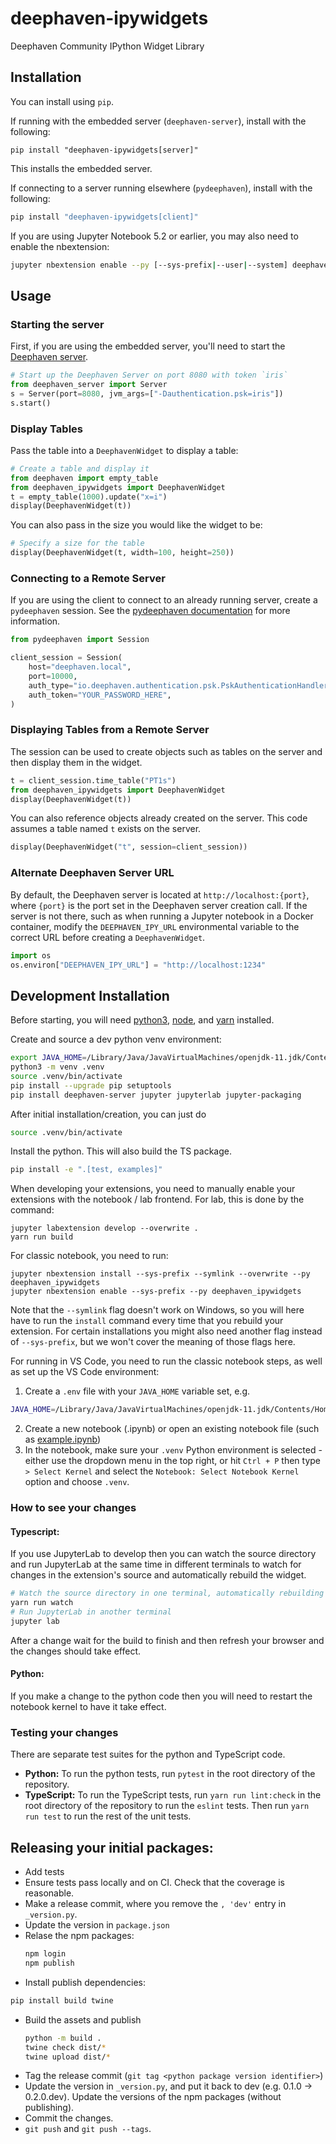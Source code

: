 # deephaven-ipywidgets

Deephaven Community IPython Widget Library

## Installation

You can install using `pip`. 

If running with the embedded server (`deephaven-server`), install with the following:
```shell
pip install "deephaven-ipywidgets[server]"
```
This installs the embedded server.

If connecting to a server running elsewhere (`pydeephaven`), install with the following:
```bash
pip install "deephaven-ipywidgets[client]"
```

If you are using Jupyter Notebook 5.2 or earlier, you may also need to enable
the nbextension:

```bash
jupyter nbextension enable --py [--sys-prefix|--user|--system] deephaven-ipywidgets
```

## Usage

### Starting the server

First, if you are using the embedded server, you'll need to start the [Deephaven server](https://github.com/deephaven/deephaven-core/blob/d73ef01cdf6fda43f7d03110995add26d16d4eae/py/embedded-server/README.md).

```python
# Start up the Deephaven Server on port 8080 with token `iris`
from deephaven_server import Server
s = Server(port=8080, jvm_args=["-Dauthentication.psk=iris"])
s.start()
```

### Display Tables

Pass the table into a `DeephavenWidget` to display a table:

```python
# Create a table and display it
from deephaven import empty_table
from deephaven_ipywidgets import DeephavenWidget
t = empty_table(1000).update("x=i")
display(DeephavenWidget(t))
```

You can also pass in the size you would like the widget to be:

```python
# Specify a size for the table
display(DeephavenWidget(t, width=100, height=250))
```

### Connecting to a Remote Server

If you are using the client to connect to an already running server, create a `pydeephaven` session.
See the [pydeephaven documentation](https://deephaven.io/core/docs/tutorials/pyclient-quickstart/) for more information.
```python
from pydeephaven import Session

client_session = Session(
    host="deephaven.local",
    port=10000,
    auth_type="io.deephaven.authentication.psk.PskAuthenticationHandler",
    auth_token="YOUR_PASSWORD_HERE",
)
```

### Displaying Tables from a Remote Server

The session can be used to create objects such as tables on the server and then display them in the widget.
```python
t = client_session.time_table("PT1s")
from deephaven_ipywidgets import DeephavenWidget
display(DeephavenWidget(t))
```

You can also reference objects already created on the server. This code assumes a table named `t` exists on the server.
```python
display(DeephavenWidget("t", session=client_session))
```

### Alternate Deephaven Server URL

By default, the Deephaven server is located at `http://localhost:{port}`, where `{port}` is the port set in the Deephaven server creation call. If the server is not there, such as when running a Jupyter notebook in a Docker container, modify the `DEEPHAVEN_IPY_URL` environmental variable to the correct URL before creating a `DeephavenWidget`.

```python
import os
os.environ["DEEPHAVEN_IPY_URL"] = "http://localhost:1234"
```

## Development Installation

Before starting, you will need [python3](https://www.python.org/downloads/), [node](https://nodejs.org/en/download/), and [yarn](https://classic.yarnpkg.com/lang/en/docs/install/) installed.

Create and source a dev python venv environment:

```bash
export JAVA_HOME=/Library/Java/JavaVirtualMachines/openjdk-11.jdk/Contents/Home
python3 -m venv .venv
source .venv/bin/activate
pip install --upgrade pip setuptools
pip install deephaven-server jupyter jupyterlab jupyter-packaging
```

After initial installation/creation, you can just do

```bash
source .venv/bin/activate
```

Install the python. This will also build the TS package.

```bash
pip install -e ".[test, examples]"
```

When developing your extensions, you need to manually enable your extensions with the
notebook / lab frontend. For lab, this is done by the command:

```
jupyter labextension develop --overwrite .
yarn run build
```

For classic notebook, you need to run:

```
jupyter nbextension install --sys-prefix --symlink --overwrite --py deephaven_ipywidgets
jupyter nbextension enable --sys-prefix --py deephaven_ipywidgets
```

Note that the `--symlink` flag doesn't work on Windows, so you will here have to run
the `install` command every time that you rebuild your extension. For certain installations
you might also need another flag instead of `--sys-prefix`, but we won't cover the meaning
of those flags here.

For running in VS Code, you need to run the classic notebook steps, as well as set up the VS Code environment:

1. Create a `.env` file with your `JAVA_HOME` variable set, e.g.

```bash
JAVA_HOME=/Library/Java/JavaVirtualMachines/openjdk-11.jdk/Contents/Home
```

2. Create a new notebook (.ipynb) or open an existing notebook file (such as [example.ipynb](./example.ipynb))
3. In the notebook, make sure your `.venv` Python environment is selected - either use the dropdown menu in the top right, or hit `Ctrl + P` then type `> Select Kernel` and select the `Notebook: Select Notebook Kernel` option and choose `.venv`.

### How to see your changes

#### Typescript:

If you use JupyterLab to develop then you can watch the source directory and run JupyterLab at the same time in different
terminals to watch for changes in the extension's source and automatically rebuild the widget.

```bash
# Watch the source directory in one terminal, automatically rebuilding when needed
yarn run watch
# Run JupyterLab in another terminal
jupyter lab
```

After a change wait for the build to finish and then refresh your browser and the changes should take effect.

#### Python:

If you make a change to the python code then you will need to restart the notebook kernel to have it take effect.

### Testing your changes

There are separate test suites for the python and TypeScript code.

- **Python:** To run the python tests, run `pytest` in the root directory of the repository.
- **TypeScript:** To run the TypeScript tests, run `yarn run lint:check` in the root directory of the repository to run the `eslint` tests. Then run `yarn run test` to run the rest of the unit tests.

## Releasing your initial packages:

- Add tests
- Ensure tests pass locally and on CI. Check that the coverage is reasonable.
- Make a release commit, where you remove the `, 'dev'` entry in `_version.py`.
- Update the version in `package.json`
- Relase the npm packages:
  ```bash
  npm login
  npm publish
  ```
- Install publish dependencies:

```bash
pip install build twine
```

- Build the assets and publish
  ```bash
  python -m build .
  twine check dist/*
  twine upload dist/*
  ```
- Tag the release commit (`git tag <python package version identifier>`)
- Update the version in `_version.py`, and put it back to dev (e.g. 0.1.0 -> 0.2.0.dev).
  Update the versions of the npm packages (without publishing).
- Commit the changes.
- `git push` and `git push --tags`.
